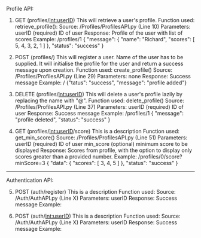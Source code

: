 Profile API: 

1) GET (profiles/<int:userID>)
This will retrieve a user's profile. 
Function used: retrieve_profile():
Source: /Profiles/ProfilesAPI.py (Line 10)
Parameters: 
    userID (required)
        ID of user
Response: Profile of the user with list of scores
Example: /profiles/1
{
    "message": {
        "name": "Richard",
        "scores": [
            5,
            4,
            3,
            2,
            1
        ]
    },
    "status": "success"
}

2) POST (profiles/)
This will register a user. Name of the user has to be supplied. It will initialise the profile for the user and return a success message upon creation.
Function used: create_profile()
Source: /Profiles/ProfilesAPI.py (Line 29)
Parameters: none
Response: Success message
Example: /
{"tatus": "success", "message": "profile added"}

3) DELETE (profiles/<int:userID>)
This will delete a user's profile lazily by replacing the name with "@". 
Function used: delete_profile()
Source: /Profiles/ProfilesAPI.py (Line 37)
Parameters: 
    userID (required)
        ID of user
Response: Success message
Example: /profiles/1
{
    "message": "profile deleted",
    "status": "success"
}

4) GET (profiles/<int:userID>/score)
This is a description
Function used: get_min_score()
Source: /Profiles/ProfilesAPI.py (Line 51)
Parameters: 
    userID (required)
        ID of user
    min_score (optional)
        minimum score to be displayed
Response: Scores from profile, with the option to display only scores greater than a provided number. 
Example: /profiles/0/score?minScore=3
{
    "data": {
        "scores": [
            3,
            4,
            5
        ]
    },
    "status": "success"
}

------------------------------------------------------------

Authentication API: 

5) POST (auth/register)
This is a description
Function used: 
Source: /Auth/AuthAPI.py (Line X)
Parameters: userID
Response: Success message
Example:

6) POST (auth/<int:userID>)
This is a description
Function used: 
Source: /Auth/AuthAPI.py (Line X)
Parameters: userID
Response: Success message
Example:

